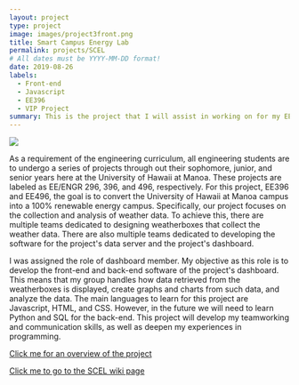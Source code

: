```yaml
---
layout: project
type: project
image: images/project3front.png
title: Smart Campus Energy Lab
permalink: projects/SCEL
# All dates must be YYYY-MM-DD format!
date: 2019-08-26
labels:
  - Front-end
  - Javascript
  - EE396
  - VIP Project
summary: This is the project that I will assist in working on for my EE396 and EE496 projects. Retrieve weather data and display it onto a dashboard.  
---
```


<img class="ui medium right floated rounded image" src="/images/project3pic.png"> 

As a requirement of the engineering curriculum, all engineering students are to undergo a series of projects through out their sophomore, junior, and senior years here at the University of Hawaii at Manoa. These projects are labeled as EE/ENGR 296, 396, and 496, respectively. For this project, EE396 and EE496, the goal is to convert the University of Hawaii at Manoa campus into a 100% renewable energy campus. Specifically, our project focuses on the collection and analysis of weather data. To achieve this, there are multiple teams dedicated to designing weatherboxes that collect the weather data. There are also multiple teams dedicated to developing the software for the project's data server and the project's dashboard.

I was assigned the role of dashboard member. My objective as this role is to develop the front-end and back-end software of the project's dashboard. This means that my group handles how data retrieved from the weatherboxes is displayed, create graphs and charts from such data, and analyze the data. The main languages to learn for this project are Javascript, HTML, and CSS. However, in the future we will need to learn Python and SQL for the back-end. This project will develop my teamworking and communication skills, as well as deepen my experiences in programming. 

[Click me for an overview of the project](https://sites.google.com/a/hawaii.edu/uh-vip/teams/scel)

[Click me to go to the SCEL wiki page](https://wiki.scel-hawaii.org/doku.php)
